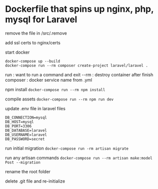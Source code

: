 # Dockerfile that spins up nginx, php, mysql for Laravel

remove the file in /src/.remove

add ssl certs to nginx/certs

start docker
```
docker-compose up --build
docker-compose run --rm composer create-project laravel/laravel .
```

run : want to run a command and exit
--rm : destroy container after finish
composer : docker service name from .yml

npm install
```docker-compose run --rm npm install```

compile assets
```docker-compose run --rm npm run dev```

update .env file in laravel files
```
DB_CONNECTION=mysql
DB_HOST=mysql
DB_PORT=3306
DB_DATABASE=laravel
DB_USERNAME=laravel
DB_PASSWORD=secret
```

run initial migration
```docker-compose run -rm artisan migrate```

run any artisan commands
```docker-compose run --rm artisan make:model Post --migration```

rename the root folder

delete .git file and re-initialize
